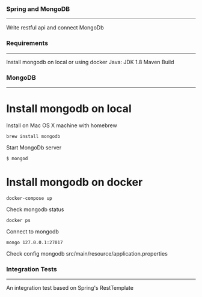 ### Spring and MongoDB
----------------------
Write restful api and connect MongoDb


### Requirements
----------------
Install mongodb on local or using docker
Java: JDK 1.8
Maven Build


### MongoDB
-----------

# Install mongodb on local

Install on Mac OS X machine with homebrew
```
brew install mongodb
```

Start MongoDb server
```
$ mongod
```

# Install mongodb on docker

```
docker-compose up
```

Check mongodb status
```
docker ps
```

Connect to mongodb
```
mongo 127.0.0.1:27017
```

Check config mongodb
src/main/resource/application.properties

### Integration Tests
---------------------
An integration test based on Spring's RestTemplate
